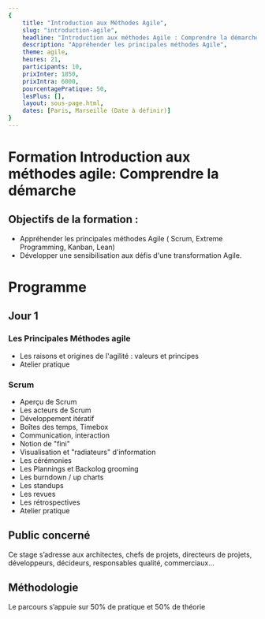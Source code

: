 ```yaml
---
{
	title: "Introduction aux Méthodes Agile", 
	slug: "introduction-agile", 
	headline: "Introduction aux méthodes Agile : Comprendre la démarche",
	description: "Appréhender les principales méthodes Agile", 
	theme: agile,
	heures: 21,
	participants: 10,
	prixInter: 1850,
	prixIntra: 6000,
	pourcentagePratique: 50,
	lesPlus: [],
	layout: sous-page.html, 
	dates: [Paris, Marseille (Date à définir)]
}
---
```


# Formation Introduction aux méthodes agile: Comprendre la démarche

## Objectifs de la formation : ##

* Appréhender les principales méthodes Agile ( Scrum, Extreme Programming, Kanban, Lean)
* Développer une sensibilisation aux défis d'une transformation Agile.

# Programme #
## Jour 1 ##
### Les Principales Méthodes agile ###
* Les raisons et origines de l'agilité : valeurs et principes
* Atelier pratique

### Scrum ###
* Aperçu de Scrum
* Les acteurs de Scrum
* Développement itératif
* Boîtes des temps, Timebox
* Communication, interaction
* Notion de "fini"
* Visualisation et "radiateurs" d'information
* Les cérémonies
* Les Plannings et Backolog grooming
* Les burndown / up charts
* Les standups
* Les revues
* Les rétrospectives
* Atelier pratique


## Public concerné ##
Ce stage s’adresse aux architectes, chefs de projets, directeurs de projets, développeurs, décideurs, responsables qualité, commerciaux...


## Méthodologie ##
Le parcours s’appuie sur 50% de pratique et 50% de théorie
